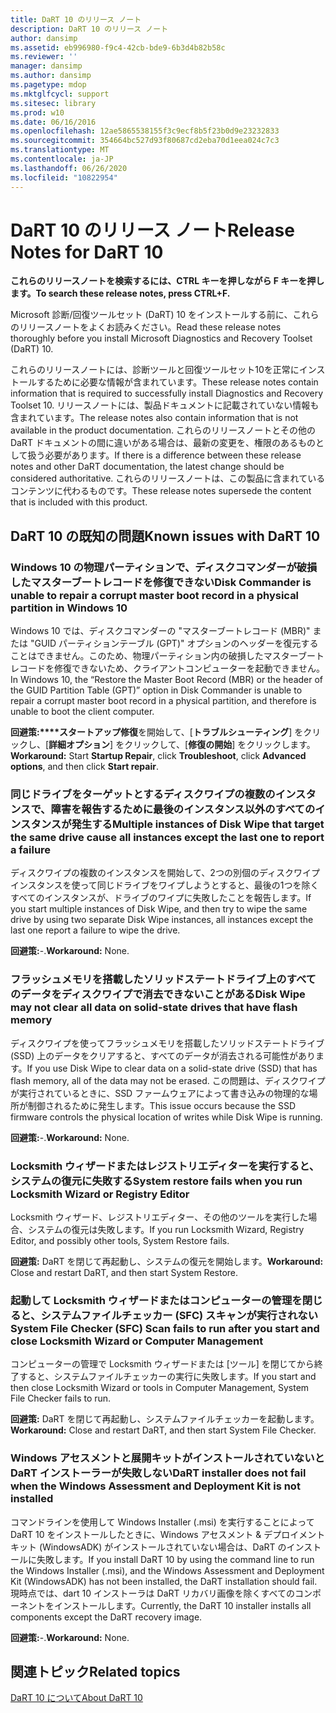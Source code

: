 ```yaml
---
title: DaRT 10 のリリース ノート
description: DaRT 10 のリリース ノート
author: dansimp
ms.assetid: eb996980-f9c4-42cb-bde9-6b3d4b82b58c
ms.reviewer: ''
manager: dansimp
ms.author: dansimp
ms.pagetype: mdop
ms.mktglfcycl: support
ms.sitesec: library
ms.prod: w10
ms.date: 06/16/2016
ms.openlocfilehash: 12ae5865538155f3c9ecf8b5f23b0d9e23232833
ms.sourcegitcommit: 354664bc527d93f80687cd2eba70d1eea024c7c3
ms.translationtype: MT
ms.contentlocale: ja-JP
ms.lasthandoff: 06/26/2020
ms.locfileid: "10822954"
---
```

# <span data-ttu-id="9deb4-103">DaRT 10 のリリース ノート</span><span class="sxs-lookup"><span data-stu-id="9deb4-103">Release Notes for DaRT 10</span></span>


**<span data-ttu-id="9deb4-104">これらのリリースノートを検索するには、CTRL キーを押しながら F キーを押します。</span><span class="sxs-lookup"><span data-stu-id="9deb4-104">To search these release notes, press CTRL+F.</span></span>**

<span data-ttu-id="9deb4-105">Microsoft 診断/回復ツールセット (DaRT) 10 をインストールする前に、これらのリリースノートをよくお読みください。</span><span class="sxs-lookup"><span data-stu-id="9deb4-105">Read these release notes thoroughly before you install Microsoft Diagnostics and Recovery Toolset (DaRT) 10.</span></span>

<span data-ttu-id="9deb4-106">これらのリリースノートには、診断ツールと回復ツールセット10を正常にインストールするために必要な情報が含まれています。</span><span class="sxs-lookup"><span data-stu-id="9deb4-106">These release notes contain information that is required to successfully install Diagnostics and Recovery Toolset 10.</span></span> <span data-ttu-id="9deb4-107">リリースノートには、製品ドキュメントに記載されていない情報も含まれています。</span><span class="sxs-lookup"><span data-stu-id="9deb4-107">The release notes also contain information that is not available in the product documentation.</span></span> <span data-ttu-id="9deb4-108">これらのリリースノートとその他の DaRT ドキュメントの間に違いがある場合は、最新の変更を、権限のあるものとして扱う必要があります。</span><span class="sxs-lookup"><span data-stu-id="9deb4-108">If there is a difference between these release notes and other DaRT documentation, the latest change should be considered authoritative.</span></span> <span data-ttu-id="9deb4-109">これらのリリースノートは、この製品に含まれているコンテンツに代わるものです。</span><span class="sxs-lookup"><span data-stu-id="9deb4-109">These release notes supersede the content that is included with this product.</span></span>

## <span data-ttu-id="9deb4-110">DaRT 10 の既知の問題</span><span class="sxs-lookup"><span data-stu-id="9deb4-110">Known issues with DaRT 10</span></span>


### <span data-ttu-id="9deb4-111">Windows 10 の物理パーティションで、ディスクコマンダーが破損したマスターブートレコードを修復できない</span><span class="sxs-lookup"><span data-stu-id="9deb4-111">Disk Commander is unable to repair a corrupt master boot record in a physical partition in Windows 10</span></span>

<span data-ttu-id="9deb4-112">Windows 10 では、ディスクコマンダーの "マスターブートレコード (MBR)" または "GUID パーティションテーブル (GPT)" オプションのヘッダーを復元することはできません。このため、物理パーティション内の破損したマスターブートレコードを修復できないため、クライアントコンピューターを起動できません。</span><span class="sxs-lookup"><span data-stu-id="9deb4-112">In Windows 10, the “Restore the Master Boot Record (MBR) or the header of the GUID Partition Table (GPT)” option in Disk Commander is unable to repair a corrupt master boot record in a physical partition, and therefore is unable to boot the client computer.</span></span>

<span data-ttu-id="9deb4-113">**回避策:\*\*\*\*スタートアップ修復**を開始して、[**トラブルシューティング**] をクリックし、[**詳細オプション**] をクリックして、[**修復の開始**] をクリックします。</span><span class="sxs-lookup"><span data-stu-id="9deb4-113">**Workaround:** Start **Startup Repair**, click **Troubleshoot**, click **Advanced options**, and then click **Start repair**.</span></span>

### <span data-ttu-id="9deb4-114">同じドライブをターゲットとするディスクワイプの複数のインスタンスで、障害を報告するために最後のインスタンス以外のすべてのインスタンスが発生する</span><span class="sxs-lookup"><span data-stu-id="9deb4-114">Multiple instances of Disk Wipe that target the same drive cause all instances except the last one to report a failure</span></span>

<span data-ttu-id="9deb4-115">ディスクワイプの複数のインスタンスを開始して、2つの別個のディスクワイプインスタンスを使って同じドライブをワイプしようとすると、最後の1つを除くすべてのインスタンスが、ドライブのワイプに失敗したことを報告します。</span><span class="sxs-lookup"><span data-stu-id="9deb4-115">If you start multiple instances of Disk Wipe, and then try to wipe the same drive by using two separate Disk Wipe instances, all instances except the last one report a failure to wipe the drive.</span></span>

<span data-ttu-id="9deb4-116">**回避策:**-.</span><span class="sxs-lookup"><span data-stu-id="9deb4-116">**Workaround:** None.</span></span>

### <span data-ttu-id="9deb4-117">フラッシュメモリを搭載したソリッドステートドライブ上のすべてのデータをディスクワイプで消去できないことがある</span><span class="sxs-lookup"><span data-stu-id="9deb4-117">Disk Wipe may not clear all data on solid-state drives that have flash memory</span></span>

<span data-ttu-id="9deb4-118">ディスクワイプを使ってフラッシュメモリを搭載したソリッドステートドライブ (SSD) 上のデータをクリアすると、すべてのデータが消去される可能性があります。</span><span class="sxs-lookup"><span data-stu-id="9deb4-118">If you use Disk Wipe to clear data on a solid-state drive (SSD) that has flash memory, all of the data may not be erased.</span></span> <span data-ttu-id="9deb4-119">この問題は、ディスクワイプが実行されているときに、SSD ファームウェアによって書き込みの物理的な場所が制御されるために発生します。</span><span class="sxs-lookup"><span data-stu-id="9deb4-119">This issue occurs because the SSD firmware controls the physical location of writes while Disk Wipe is running.</span></span>

<span data-ttu-id="9deb4-120">**回避策:**-.</span><span class="sxs-lookup"><span data-stu-id="9deb4-120">**Workaround:** None.</span></span>

### <span data-ttu-id="9deb4-121">Locksmith ウィザードまたはレジストリエディターを実行すると、システムの復元に失敗する</span><span class="sxs-lookup"><span data-stu-id="9deb4-121">System restore fails when you run Locksmith Wizard or Registry Editor</span></span>

<span data-ttu-id="9deb4-122">Locksmith ウィザード、レジストリエディター、その他のツールを実行した場合、システムの復元は失敗します。</span><span class="sxs-lookup"><span data-stu-id="9deb4-122">If you run Locksmith Wizard, Registry Editor, and possibly other tools, System Restore fails.</span></span>

<span data-ttu-id="9deb4-123">**回避策:** DaRT を閉じて再起動し、システムの復元を開始します。</span><span class="sxs-lookup"><span data-stu-id="9deb4-123">**Workaround:** Close and restart DaRT, and then start System Restore.</span></span>

### <span data-ttu-id="9deb4-124">起動して Locksmith ウィザードまたはコンピューターの管理を閉じると、システムファイルチェッカー (SFC) スキャンが実行されない</span><span class="sxs-lookup"><span data-stu-id="9deb4-124">System File Checker (SFC) Scan fails to run after you start and close Locksmith Wizard or Computer Management</span></span>

<span data-ttu-id="9deb4-125">コンピューターの管理で Locksmith ウィザードまたは [ツール] を閉じてから終了すると、システムファイルチェッカーの実行に失敗します。</span><span class="sxs-lookup"><span data-stu-id="9deb4-125">If you start and then close Locksmith Wizard or tools in Computer Management, System File Checker fails to run.</span></span>

<span data-ttu-id="9deb4-126">**回避策:** DaRT を閉じて再起動し、システムファイルチェッカーを起動します。</span><span class="sxs-lookup"><span data-stu-id="9deb4-126">**Workaround:** Close and restart DaRT, and then start System File Checker.</span></span>

### <a href="" id="-------------dart-installer-does-not-fail-when-the-windows-assessment-and-deployment-kit-is-not-installed"></a> <span data-ttu-id="9deb4-127">Windows アセスメントと展開キットがインストールされていないと DaRT インストーラーが失敗しない</span><span class="sxs-lookup"><span data-stu-id="9deb4-127">DaRT installer does not fail when the Windows Assessment and Deployment Kit is not installed</span></span>

<span data-ttu-id="9deb4-128">コマンドラインを使用して Windows Installer (.msi) を実行することによって DaRT 10 をインストールしたときに、Windows アセスメント & デプロイメントキット (WindowsADK) がインストールされていない場合は、DaRT のインストールに失敗します。</span><span class="sxs-lookup"><span data-stu-id="9deb4-128">If you install DaRT 10 by using the command line to run the Windows Installer (.msi), and the Windows Assessment and Deployment Kit (WindowsADK) has not been installed, the DaRT installation should fail.</span></span> <span data-ttu-id="9deb4-129">現時点では、dart 10 インストーラは DaRT リカバリ画像を除くすべてのコンポーネントをインストールします。</span><span class="sxs-lookup"><span data-stu-id="9deb4-129">Currently, the DaRT 10 installer installs all components except the DaRT recovery image.</span></span>

<span data-ttu-id="9deb4-130">**回避策:**-.</span><span class="sxs-lookup"><span data-stu-id="9deb4-130">**Workaround:** None.</span></span>

## <span data-ttu-id="9deb4-131">関連トピック</span><span class="sxs-lookup"><span data-stu-id="9deb4-131">Related topics</span></span>


[<span data-ttu-id="9deb4-132">DaRT 10 について</span><span class="sxs-lookup"><span data-stu-id="9deb4-132">About DaRT 10</span></span>](about-dart-10.md)

 

 





